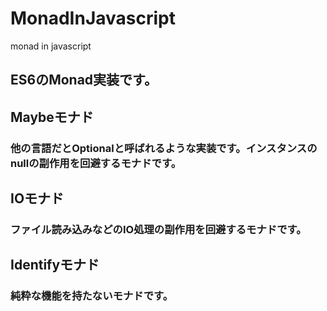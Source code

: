 # MonadInJavascript
monad in javascript

## ES6のMonad実装です。

## Maybeモナド
### 他の言語だとOptionalと呼ばれるような実装です。インスタンスのnullの副作用を回避するモナドです。

## IOモナド
### ファイル読み込みなどのIO処理の副作用を回避するモナドです。

## Identifyモナド
### 純粋な機能を持たないモナドです。
